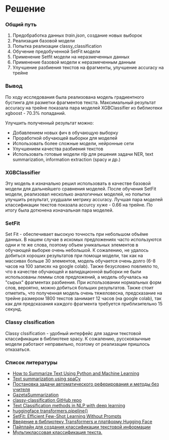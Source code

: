# Решение

### Общий путь

1. Предобработка данных *train.json*, создание новых выборок
2. Реализация базовой модели 
3. Попытка реализации classy_classification
4. Обучение предобученной SetFit модели
5. Применение Setfit модели на неразмеченных данных
6. Применение базовой модели к неразмеченным данным
7. Улучшение разбиения текстов на фрагменты, улучшение accuracy на трейне


### Вывод 
По ходу исследования была реализована модель градиентного бустинга для разметки фрагментов текста. Максимальный результат accuracy на трейне показала пара моделей XGBClassifier из библиотеки xgboost - 70.3% попаданий.

Улучшить полученный результат можно: 

*   Добавлением новых фич в обучающую выборку
*   Проработкой обучающей выборки для моделей
*   Использовать более сложные модели, нейронные сети
*   Улучшением качества разбиения текстов
*   Использовать готовые модели nlp для решения задачи NER, text summarization, information extraction (spacy и др.)

### XGBClassifier 
Эту модель я изначально решил использовать в качестве базовой модели для дальнейшего сравнения моделей. После обучения SetFit модели, реализовал несколько аналогичных моделей, но попытки улучшить результат, ухудшали метрику accuracy. Лучшая пара моделей классификации текстов показала accurcy хуже - 0.66 на трейне. По итогу была дотюнена изначальная пара моделей.


### SetFit 
Set Fit - обеспечивает высокую точность при небольшом объёме данных. В нашем случае в искомых предложениях часто используются одни и те же слова, поэтому объем уникальных элементов в обучающей выборке очень небольшой. К сожалению, не удалось добиться хороших результатов при помощи модели, так как на массивах больше 30 элементов, модель обучается очень долго (6-8 часов на 100 записях на google colab). Также безусловно повлияло то, что в качестве обучающей и валидационной выборки не были использованы леммы слов предложений, а модель обучалась на "сырых" фрагментах разбиения. При использовании нормальных форм слов, вероятно, можно добиться больших результатов. Также стоит отметить, что полученная модель очень тяжеловесна, предсказание на трейне размером 1800 текстов занимает 12 часов (на google colab), так как для предсказания каждого фрагмента требуется приблизительно 15 секунд. 

### Classy clssification
Classy clssification - удобный интерфейс для задачи текстовой классификации в библиотеке spacy. К сожалению, русскоязычные модели работают неправильно, поэтому от реализации пришлось отказаться.

### Список литературы
- [How to Summarize Text Using Python and Machine Learning](https://www.youtube.com/watch?v=SNimr_nOC7w)
- [Text summarization using spaCy](https://medium.com/analytics-vidhya/text-summarization-using-spacy-ca4867c6b744)
- [Постановка задачи автоматического реферирования и методы без учителя](https://habr.com/ru/articles/595517/)
- [GazetaSummarization](https://colab.research.google.com/drive/1B26oDFEKSNCcI0BPkGXgxi13pbadriyN)
- [classy-classification GitHub repo](https://github.com/Pandora-Intelligence/classy-classification)
- [Text Classification methods in NLP with deep learning](https://github.com/brightmart/text_classification)
- [huggingface transformers.pipeline()](https://huggingface.co/transformers/v3.0.2/main_classes/pipelines.html)
- [SetFit: Efficient Few-Shot Learning Without Prompts](https://huggingface.co/blog/setfit)
- [Введение в библиотеку Transformers и платформу Hugging Face](https://habr.com/ru/articles/704592/)
- [Пайплайн для создания классификации текстовой информации](https://telegra.ph/Pajplajn-dlya-sozdaniya-klassifikacii-tekstovoj-informacii-04-13)
- [Мультиклассовая классификация текста.](https://habr.com/ru/articles/677512/)






